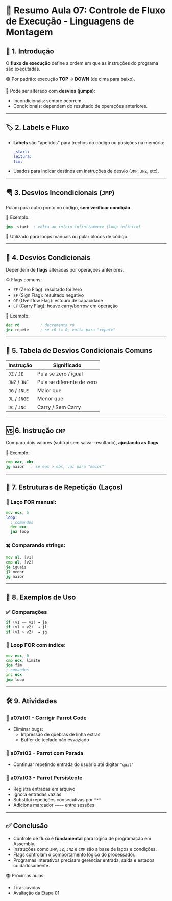 
# 📘 Resumo Aula 07: Controle de Fluxo de Execução - Linguagens de Montagem

## 🚀 1. Introdução
O **fluxo de execução** define a ordem em que as instruções do programa são executadas.

🟢 Por padrão: execução **TOP → DOWN** (de cima para baixo).

🔁 Pode ser alterado com **desvios (jumps)**:
- Incondicionais: sempre ocorrem.
- Condicionais: dependem do resultado de operações anteriores.

---

## 🏷️ 2. Labels e Fluxo
- **Labels** são "apelidos" para trechos do código ou posições na memória:
  ```asm
  _start:
  leitura:
  fim:
  ```

- Usados para indicar destinos em instruções de desvio (`JMP`, `JNZ`, etc).

---

## 🪂 3. Desvios Incondicionais (`JMP`)
Pulam para outro ponto no código, **sem verificar condição**.

🧠 Exemplo:
```asm
jmp _start  ; volta ao início infinitamente (loop infinito)
```

🔁 Utilizado para loops manuais ou pular blocos de código.

---

## 🧪 4. Desvios Condicionais
Dependem de **flags** alteradas por operações anteriores.

⚙️ Flags comuns:
- `ZF` (Zero Flag): resultado foi zero
- `SF` (Sign Flag): resultado negativo
- `OF` (Overflow Flag): estouro de capacidade
- `CF` (Carry Flag): houve carry/borrow em operação

🧠 Exemplo:
```asm
dec r8         ; decrementa r8
jnz repete     ; se r8 != 0, volta para "repete"
```

---

## 🧾 5. Tabela de Desvios Condicionais Comuns

| Instrução | Significado                      |
|-----------|----------------------------------|
| `JZ` / `JE`  | Pula se zero / igual             |
| `JNZ` / `JNE`| Pula se diferente de zero        |
| `JG` / `JNLE`| Maior que                       |
| `JL` / `JNGE`| Menor que                       |
| `JC` / `JNC` | Carry / Sem Carry               |

---

## 🆚 6. Instrução `CMP`
Compara dois valores (subtrai sem salvar resultado), **ajustando as flags**.

🧠 Exemplo:
```asm
cmp eax, ebx
jg maior   ; se eax > ebx, vai para "maior"
```

---

## 🔄 7. Estruturas de Repetição (Laços)

### 🔁 Laço FOR manual:
```asm
mov ecx, 5
loop:
  ; comandos
  dec ecx
  jnz loop
```

### ✖️ Comparando strings:
```asm
mov al, [v1]
cmp al, [v2]
je iguais
jl menor
jg maior
```

---

## 🧠 8. Exemplos de Uso

### ✅ Comparações
```c
if (v1 == v2) → je
if (v1 < v2)  → jl
if (v1 > v2)  → jg
```

### 🔢 Loop FOR com índice:
```asm
mov ecx, 0
cmp ecx, limite
jge fim
; comandos
inc ecx
jmp loop
```

---

## 🛠️ 9. Atividades

### 🦜 a07at01 - Corrigir Parrot Code
- Eliminar bugs:
  - Impressão de quebras de linha extras
  - Buffer de teclado não esvaziado

### 🔁 a07at02 - Parrot com Parada
- Continuar repetindo entrada do usuário até digitar `"quit"`

### 💾 a07at03 - Parrot Persistente
- Registra entradas em arquivo
- Ignora entradas vazias
- Substitui repetições consecutivas por `"*"`
- Adiciona marcador `====` entre sessões

---

## ✅ Conclusão

- Controle de fluxo é **fundamental** para lógica de programação em Assembly.
- Instruções como `JMP`, `JZ`, `JNZ` e `CMP` são a base de laços e condições.
- Flags controlam o comportamento lógico do processador.
- Programas interativos precisam gerenciar entrada, saída e estados cuidadosamente.

📚 Próximas aulas:
- Tira-dúvidas
- Avaliação da Etapa 01
